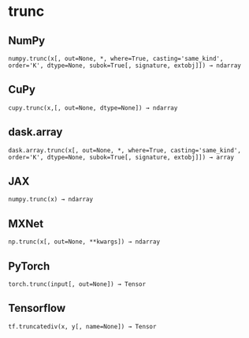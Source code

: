 # trunc

## NumPy

```
numpy.trunc(x[, out=None, *, where=True, casting='same_kind', order='K', dtype=None, subok=True[, signature, extobj]]) → ndarray
```

## CuPy

```
cupy.trunc(x,[, out=None, dtype=None]) → ndarray
```

## dask.array

```
dask.array.trunc(x[, out=None, *, where=True, casting='same_kind', order='K', dtype=None, subok=True[, signature, extobj]]) → array
```

## JAX

```
numpy.trunc(x) → ndarray
```

## MXNet

```
np.trunc(x[, out=None, **kwargs]) → ndarray
```

## PyTorch

```
torch.trunc(input[, out=None]) → Tensor
```

## Tensorflow

```
tf.truncatediv(x, y[, name=None]) → Tensor
```

